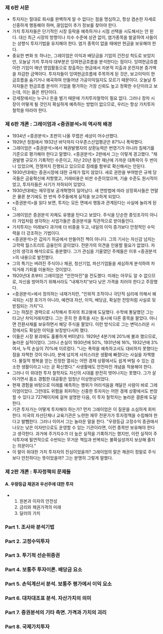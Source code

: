 ### 제 6판 서문
- 투자자는 절대로 회사를 완벽하게 알 수 없다는 점을 명심하고, 항상 겸손한 자세로 신중하게 행동해야 하며, 끊임없이 추가 정보를 찾아야 한다.
- 가치 투자자들은 단기적인 시장 등락을 예측하거나 시점 선택을 시도해서는 안 된다. 대신 최근 시장의 방향이나 지수 수준에 상관 없이, 염가종목을 발굴하여 사들이는 상향식 투자기법을 유지해야 한다. 염가 종목이 없을 때에만 현금을 보유해야 한다.
- 중요한 변화 또 하나는, 그레이엄은 이익과 배당금을 기업의 건전성 척도로 보았지만, 오늘날 가치 투자자 대부분은 잉여현금흐름을 분석한다는 점이다. 잉여현금흐름이란 기업이 매년 영업활동으로 창출하는 현금에서 자본적 지출과 운전자본 증가액을 차감한 금액이다. 투자자들이 잉여현금흐름에 주목하게 된 것은, 보고이익이 현금흐름을 숨기거나 왜곡하여 만들어낸 가공이익일지도 모르기 때문이다. 오늘날 투자자들은 현금흐름 분석이 기업을 평가하는 가장 신뢰도 높고 정확한 수단이라고 보는데, 이는 옳은 판단이다.
- 강세장에서는 누구나 돈을 벌기 때문에 가치투자철학이 필요 없다. 그러나 장차 시장이 어떻게 될 것인지 확실하게 예측하는 방법이 없으므로, 우리는 항상 가치투자철학을 따라야 한다.
### 제 6판 개론 : 그레이엄과 <증권분석>의 역사적 배경
- 1934년 <증권분석> 초판이 나올 무렵은 세상이 어수선했다.
- 1929년 정점에서 1932년 바닥까지 다우존스산업평균은 87%나 폭락했다.
- 그레이엄은 <증권분석>에서 채권발행자의 상환능력은 번영기가 아니라 침체기를 기준으로 평가해야 한다고 말했다. <증권분석> 2판에서 그는 이렇게 경고했다. "채권발행 규모가 기록적인 수준이고, 지난 20년 동안 재난에 가까운 대폭락이 두 번이나 있었으며, 전쟁까지 진행되고 있으므로 장례를 함부로 확신해서는 안된다.
- 1930년대에는 증권시장에 대한 규제가 많지 않았다. 새로 권한을 부여받은 규제 당국들은 금융혁신에 저항했고, 거래비용은 비싼 수준이었으며, 기술 수준도 원시적이었고, 투자자들은 사기가 저하되어 있었다.
- 1930년대에는 재무정보 공개혁명이 일어났다. 새 연방법에 따라 상장회사들은 연말은 물론 분기에도 한 번씩 주주들에게 실적을 보고하게 되었다.
- <증권분석>을 읽다 보면, 투자는 모든 면에서 행동과 관계된다는 사실에 놀라게 된다.
- 그레이엄은 증권분석 자체도 유행을 탄다고 보았다. 주식을 단순한 종잇조각이 아니라 가업처럼 생각하는 사업가들은 증권분석을 직관적으로 받아들인다.
- 가치투자는 미래보다 과거에 더 비중을 두고, 내일의 이익 증가보다 안정적인 수익력을 더 강조하는 기법이다.
- <증권분석>은 갑자기 허공에서 만들어진 책이 아니다. 그의 기사는 자신감 넘치는 고학력 월스트리트 금융인의 글이었다. 전문가의 의견을 인용할 필요가 없었다. 자신의 생각과 해석으로도 충분했다. 그가 관심을 기울였던 주제들은 이후 <증권분석>의 내용으로 발전했다.
- 그의 특기는 버려진 주식이나 채권, 청산기업, 파산기업들을 세심하게 분석하여 차익거래 기회를 이용하는 것이었다.
- 1920년대 초부터 그레이엄은 "안전마진"을 전도했다. 미래는 아무도 알 수 없으므로, 자신을 방어하기 위해서라도 "내재가치"보다 낮은 가격을 치러야 한다고 주장했다.
- <증권분석>에서 정의하는 내재가치란, "인위적 조작이나 극단적 심리에 의해서 왜곡되는 시장 호가가 아니라, 예컨대 자산, 이익, 배당금, 확실한 전망처럼 사실로 뒷받침되는 가치"다.
- 그는 하찮은 경력으로 시작해서 투자의 최고봉에 도달했다. 수학에 통달했던 그는 타고난 차익거래자였다. 그는 흔히 한 종목을 사는 동시에 다른 종목을 팔았다. 아니면 전환사채를 보유하면서 해당 주식을 팔았다. 이런 방식으로 그는 변덕스러운 시장에서도 확실한 이익을 보장받다시피 했다.
- 이들은 시장 붕괴에도 훌륭하게 버텨냈다. 1929년 4분기에 20%에 불과 했으므로, 놀라운 실적이었다. 그러나 손실이 1930년에 50%, 1931년에 16%, 1932년에 3%여서, 누적 손실이 70%에 이르렀다. "나는 폭락을 예측하고서도 대비하지 못했다는 점을 자책한 것이 아니라, 분에 넘치게 사치스러운 생활에 빠졌다는 사실을 자책했다. 물질적 행복을 얻는 진정한 열쇠는 어떤 경제 상황에서도 쉽게 버틸 수 있는 검소한 생활이라고 나는 곧 확신했다." 사생활에도 안전마진 개념을 적용해야 한다.
- 그러나 이 위대한 투자 철학자도 자신의 시대를 완전히 벗어나지는 못했다. 그가 살아가면서 몸소 경험한 대공황은 엄청난 이상현상이었다.
- 현재 경험을 바탕으로 미래를 예측하는 행위가 어리석음을 깨달은 사람이 바로 그레이엄이었다. 그런데도 위험을 회피하는 신중한 투자자는 어떤 경제 상황에서도 번창할 수 있다고 727페이지에 걸쳐 설명한 다음, 이 투자 철학자는 놀라운 결론에 도달한다.
- 기관 투자가는 어떻게 투자해야 하는가? 먼저 그레이엄은 이 질문을 소심하게 회피한다. 미국의 자선단체나 교육기관은 노련한 재무 전문가가 투자정책을 수립해야 한다고 발뺌한다. 그러나 이어서 그는 놀라운 말을 한다. "우량등급 고정수익 증권에서 나오는 낮은 이자만으로도 운영할 수 있는 기관이라면, 이런 종목만 보유해야 한다고 생각한다. 과거에 주가지수가 더 높은 실적을 기록하기는 했지만, 이런 실적이 주식투자에 필연적으로 수반되는 무거운 책임과 반복되는 불확실성까지 보상해 줄지는 의문이다."
- 이 말이 위대한 가치 투자자의 진심이었을까? 그레이엄의 말은 채권이 정말로 주식보다 안전하다는 뜻이었을까? 그는 분명히 그렇게 말했다.

### 제 2판 개론 : 투자정책의 문제들
#### A. 우량등급 채권과 우선주에 대한 투자
- 1. 원본과 이자의 안전성
  2. 금리와 채권가격의 미래
  3. 달러의 가치
 
### Part 1. 조사와 분석기법
### Part 2. 고정수익투자
### Part 3. 투기적 선순위증권
### Part 4. 보통주 투자이론. 배당금 요소
### Part 5. 손익계산서 분석. 보통주 평가에서 이익 요소
### Part 6. 대차대조표 분석. 자산가치의 의미
### Part 7. 증권분석의 기타 측면. 가격과 가치의 괴리
### Part 8. 국제가치투자

